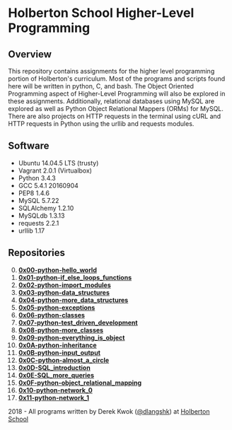 # Holberton School Higher-Level Programming

## Overview
This repository contains assignments for the higher level programming portion of Holberton's curriculum. Most of the programs and scripts found here will be written in python, C, and bash. The Object Oriented Programming aspect of Higher-Level Programming will also be explored in these assignments. Additionally, relational databases using MySQL are explored as well as Python Object Relational Mappers (ORMs) for MySQL. There are also projects on HTTP requests in the terminal using cURL and HTTP requests in Python using the urllib and requests modules.

## Software
* Ubuntu 14.04.5 LTS (trusty)
* Vagrant 2.0.1 (Virtualbox)
* Python 3.4.3
* GCC 5.4.1 20160904
* PEP8 1.4.6
* MySQL 5.7.22
* SQLAlchemy 1.2.10
* MySQLdb 1.3.13
* requests 2.2.1
* urllib 1.17

## Repositories
0. **[0x00-python-hello_world](https://github.com/dkwok94/holbertonschool-higher_level_programming/tree/master/0x00-python-hello_world)**
1. **[0x01-python-if_else_loops_functions](https://github.com/dkwok94/holbertonschool-higher_level_programming/tree/master/0x01-python-if_else_loops_functions)**
2. **[0x02-python-import_modules](https://github.com/dkwok94/holbertonschool-higher_level_programming/tree/master/0x02-python-import_modules)**
3. **[0x03-python-data_structures](https://github.com/dkwok94/holbertonschool-higher_level_programming/tree/master/0x03-python-data_structures)**
4. **[0x04-python-more_data_structures](https://github.com/dkwok94/holbertonschool-higher_level_programming/tree/master/0x04-python-more_data_structures)**
5. **[0x05-python-exceptions](https://github.com/dkwok94/holbertonschool-higher_level_programming/tree/master/0x05-python-exceptions)**
6. **[0x06-python-classes](https://github.com/dkwok94/holbertonschool-higher_level_programming/tree/master/0x06-python-classes)**
7. **[0x07-python-test_driven_development](https://github.com/dkwok94/holbertonschool-higher_level_programming/tree/master/0x07-python-test_driven_development)**
8. **[0x08-python-more_classes](https://github.com/dkwok94/holbertonschool-higher_level_programming/tree/master/0x08-python-more_classes)**
9. **[0x09-python-everything_is_object](https://github.com/dkwok94/holbertonschool-higher_level_programming/tree/master/0x09-python-everything_is_object)**
10. **[0x0A-python-inheritance](https://github.com/dkwok94/holbertonschool-higher_level_programming/tree/master/0x0A-python-inheritance)**
11. **[0x0B-python-input_output](https://github.com/dkwok94/holbertonschool-higher_level_programming/tree/master/0x0B-python-input_output)**
12. **[0x0C-python-almost_a_circle](https://github.com/dkwok94/holbertonschool-higher_level_programming/tree/master/0x0C-python-almost_a_circle)**
13. **[0x0D-SQL_introduction](https://github.com/dkwok94/holbertonschool-higher_level_programming/tree/master/0x0D-SQL_introduction)**
14. **[0x0E-SQL_more_queries](https://github.com/dkwok94/holbertonschool-higher_level_programming/tree/master/0x0E-SQL_more_queries)**
15. **[0x0F-python-object_relational_mapping](https://github.com/dkwok94/holbertonschool-higher_level_programming/tree/master/0x0F-python-object_relational_mapping)**
16. **[0x10-python-network_0](https://github.com/dkwok94/holbertonschool-higher_level_programming/tree/master/0x10-python-network_0)**
17. **[0x11-python-network_1](https://github.com/dkwok94/holbertonschool-higher_level_programming/tree/master/0x11-python-network_1)**

2018 - All programs written by Derek Kwok ([@dlangshk](https://twitter.com/dlangshk)) at [Holberton School](https://www.holbertonschool.com/)